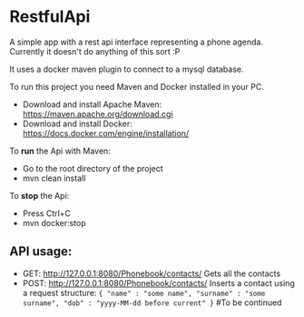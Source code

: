 # RestfulApi
A simple app with a rest api interface representing a phone agenda. Currently it doesn't do anything of this sort :P 

It uses a docker maven plugin to connect to a mysql database.

To run this project you need Maven and Docker installed in your PC.

* Download and install Apache Maven:
https://maven.apache.org/download.cgi
* Download and install Docker:
https://docs.docker.com/engine/installation/

To **run** the Api with Maven:
* Go to the root directory of the project
* mvn clean install

To **stop** the Api:
* Press Ctrl+C
* mvn docker:stop

## API usage:
* GET: http://127.0.0.1:8080/Phonebook/contacts/ 
Gets all the contacts
* POST: http://127.0.0.1:8080/Phonebook/contacts/
Inserts a contact using a request structure:
  `
  {
    "name" : "some name",
    "surname" : "some surname",
    "dob" : "yyyy-MM-dd before current"
  }
  `
#To be continued
